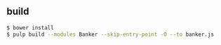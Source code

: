 ## build

``` sh
$ bower install
$ pulp build --modules Banker --skip-entry-point -O --to banker.js
```

